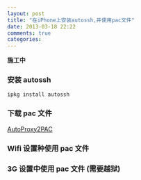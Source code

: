 ```yaml
---
layout: post
title: "在iPhone上安装autossh,并使用pac文件"
date: 2013-03-18 22:22
comments: true
categories: 
---
```


**施工中**

### 安装 autossh

```
ipkg install autossh
```

### 下载 pac 文件

[AutoProxy2PAC](https://autoproxy2pac.appspot.com/)

### Wifi 设置种使用 pac 文件

### 3G 设置中使用 pac 文件 (需要越狱)
